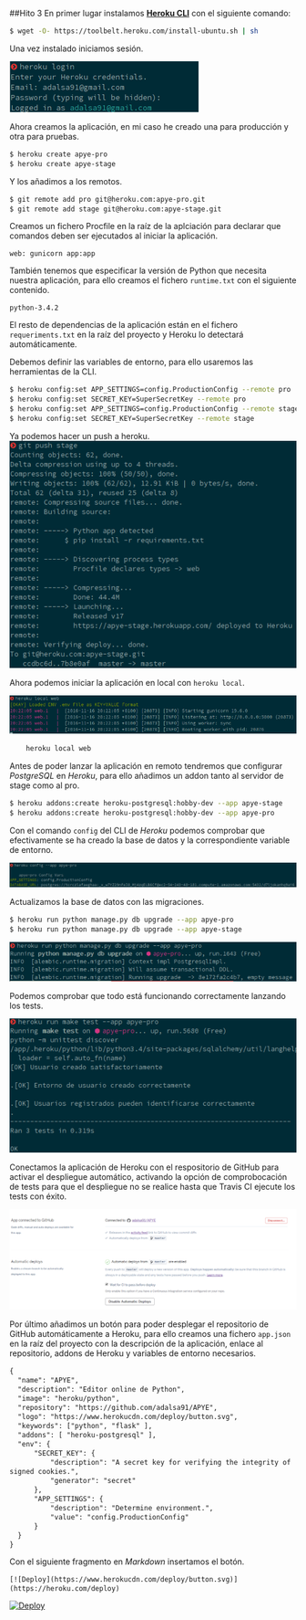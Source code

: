 ##Hito 3
En primer lugar instalamos [**Heroku CLI**](https://devcenter.heroku.com/articles/getting-started-with-python#set-up) con el siguiente comando:

```bash
$ wget -O- https://toolbelt.heroku.com/install-ubuntu.sh | sh
```

Una vez instalado iniciamos sesión.

![Inicio de sesión en Heroku con CLI](images/hito3/image1.png "Inicio de sesión en Heroku con CLI")

Ahora creamos la aplicación, en mi caso he creado una para producción y otra para pruebas.

```bash
$ heroku create apye-pro
$ heroku create apye-stage
```

Y los añadimos a los remotos.

```bash
$ git remote add pro git@heroku.com:apye-pro.git
$ git remote add stage git@heroku.com:apye-stage.git
```

Creamos un fichero Procfile en la raíz de la aplciación para declarar que comandos deben ser ejecutados al iniciar la aplicación.
```
web: gunicorn app:app

```

También tenemos que especificar la versión de Python que necesita nuestra aplicación, para ello creamos el fichero `runtime.txt` con el siguiente contenido.
```
python-3.4.2
```

El resto de dependencias de la aplicación están en el fichero `requeriments.txt` en la raíz del proyecto y Heroku lo detectará automáticamente.

Debemos definir las variables de entorno, para ello usaremos las herramientas de la CLI.
```bash
$ heroku config:set APP_SETTINGS=config.ProductionConfig --remote pro
$ heroku config:set SECRET_KEY=SuperSecretKey --remote pro
$ heroku config:set APP_SETTINGS=config.ProductionConfig --remote stage
$ heroku config:set SECRET_KEY=SuperSecretKey --remote stage
```

Ya podemos hacer un push a heroku.
![Push a Heroku](images/hito3/image2.png "Push a Heroku")

Ahora podemos iniciar la aplicación en local con `heroku local`.

![Heroku local](images/hito3/image5.png "Heroku local")

```bash
    heroku local web
```

Antes de poder lanzar la aplicación en remoto tendremos que configurar *PostgreSQL* en *Heroku*, para ello añadimos un addon tanto al servidor de stage como al pro.

```bash
$ heroku addons:create heroku-postgresql:hobby-dev --app apye-stage
$ heroku addons:create heroku-postgresql:hobby-dev --app apye-pro
```

Con el comando `config` del CLI de *Heroku* podemos comprobar que efectivamente se ha creado la base de datos y la correspondiente variable de entorno.

![Variable de entorno bd Heroku](images/hito3/image6.png "Variable de entorno bd Heroku")

Actualizamos la base de datos con las migraciones.

```bash
$ heroku run python manage.py db upgrade --app apye-pro
$ heroku run python manage.py db upgrade --app apye-stage
```

![Actualización base de datos Heroku](images/hito3/image7.png "Actualización base de datos Heroku")

Podemos comprobar que todo está funcionando correctamente lanzando los tests.

![Resultado tests Heroku](images/hito3/image8.png "Resultado tests Heroku")

Conectamos la aplicación de Heroku con el respositorio de GitHub para activar el despliegue automático, activando la opción de comprobocación de tests para que el despliegue no se realice hasta que Travis CI ejecute los tests con éxito.

![Despliegue automático de GitHub a Heroku](images/hito3/image9.png "Despliegue automático de GitHub a Heroku")

Por último añadimos un botón para poder desplegar el repositorio de GitHub automáticamente a Heroku, para ello creamos una fichero `app.json` en la raíz del proyecto con la descripción de la aplicación, enlace al repositorio, addons de Heroku  y variables de entorno necesarios.

```
{
  "name": "APYE",
  "description": "Editor online de Python",
  "image": "heroku/python",
  "repository": "https://github.com/adalsa91/APYE",
  "logo": "https://www.herokucdn.com/deploy/button.svg",
  "keywords": ["python", "flask" ],
  "addons": [ "heroku-postgresql" ],
  "env": {
      "SECRET_KEY": {
          "description": "A secret key for verifying the integrity of signed cookies.",
          "generator": "secret"
      },
      "APP_SETTINGS": {
          "description": "Determine environment.",
          "value": "config.ProductionConfig"
      }
  }
}
```
Con el siguiente fragmento en *Markdown* insertamos el botón.
```
[![Deploy](https://www.herokucdn.com/deploy/button.svg)](https://heroku.com/deploy)
```
[![Deploy](https://www.herokucdn.com/deploy/button.svg)](https://heroku.com/deploy)
